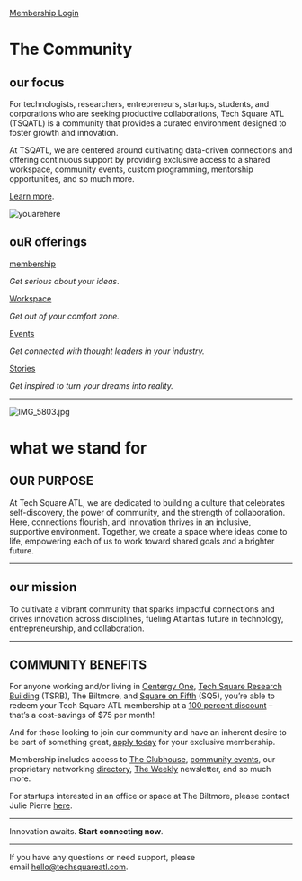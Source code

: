 [Membership Login](https://community.techsquareatl.com/myaccount)

# The Community

## our focus

For technologists, researchers, entrepreneurs, startups, students, and corporations who are seeking productive collaborations, Tech Square ATL (TSQATL) is a community that provides a curated environment designed to foster growth and innovation.

At TSQATL, we are centered around cultivating data-driven connections and offering continuous support by providing exclusive access to a shared workspace, community events, custom programming, mentorship opportunities, and so much more.

[Learn more](https://www.techsquareatl.com/the-faqs).

![youarehere](https://images.squarespace-cdn.com/content/v1/547c8400e4b04456c82aade5/1595525879066-8FII0GDY24ED9PTVWAUO/youarehere?format=2500w)

## ouR offerings

[membership](https://community.techsquareatl.com/main/membership)

_Get serious about your ideas_.

[Workspace](https://www.techsquareatl.com/the-clubhouse)

_Get out of your comfort zone._

[Events](https://community.techsquareatl.com/events)

_Get connected with thought leaders in your industry._

[Stories](https://www.techsquareatl.com/tech-square-news)

_Get inspired to turn your dreams into reality._

* * *

![IMG_5803.jpg](https://images.squarespace-cdn.com/content/v1/547c8400e4b04456c82aade5/1595440917885-T9VZRHH0SNV02A3J34L6/IMG_5803.jpg?format=2500w)

# what we stand for

## OUR PURPOSE

At Tech Square ATL, we are dedicated to building a culture that celebrates self-discovery, the power of community, and the strength of collaboration. Here, connections flourish, and innovation thrives in an inclusive, supportive environment. Together, we create a space where ideas come to life, empowering each of us to work toward shared goals and a brighter future.

* * *

## our mission

To cultivate a vibrant community that sparks impactful connections and drives innovation across disciplines, fueling Atlanta’s future in technology, entrepreneurship, and collaboration.

* * *

## COMMUNITY BENEFITS

For anyone working and/or living in [Centergy One](https://www.google.com/maps/place/Centergy+One/@33.7772364,-84.3891107,15z/data=!4m2!3m1!1s0x0:0x23924c5d14d153ff?sa=X&ved=0ahUKEwiZrsLuieLYAhVGuVMKHUPEAEEQ_BIIejAK), [Tech Square Research Building](https://www.google.com/maps/place/Technology+Square+Research+Building,+85+5th+St+NW,+Atlanta,+GA+30308/@33.7773233,-84.3922073,17z/data=!3m1!4b1!4m5!3m4!1s0x88f50466db4dc359:0x3e130665d2d8138b!8m2!3d33.7773189!4d-84.3900186) (TSRB), The Biltmore, and [Square on Fifth](http://www.squareonfifth.com/) (SQ5), you’re able to redeem your Tech Square ATL membership at a [100 percent discount](https://community.techsquareatl.com/main/complimentary-membership/) – that’s a cost-savings of $75 per month!

And for those looking to join our community and have an inherent desire to be part of something great, [apply today](https://www.techsquareatl.com/applyformembership) for your exclusive membership.

Membership includes access to [The Clubhouse](https://www.techsquareatl.com/the-clubhouse), [community events](https://community.techsquareatl.com/events), our proprietary networking [directory](https://www.techsquareatl.com/the-hood), [The Weekly](https://www.techsquareatl.com/the-weekly) newsletter, and so much more.

For startups interested in an office or space at The Biltmore, please contact Julie Pierre [here](https://calendly.com/jpierre-collabre/biltmore-space-interest-tour?month=2025-02&date=2025-02-27).

* * *

Innovation awaits. **Start connecting now**.

* * *

If you have any questions or need support, please email [hello@techsquareatl.com](mailto:hello@techsquareatl.com).